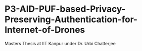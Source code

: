 # P3-AID-PUF-based-Privacy-Preserving-Authentication-for-Internet-of-Drones
Masters Thesis at IIT Kanpur under Dr. Urbi Chatterjee
